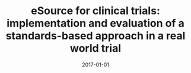 ---
# Documentation: https://wowchemy.com/docs/managing-content/

title: 'eSource for clinical trials: implementation and evaluation of a standards-based
  approach in a real world trial'
subtitle: ''
summary: ''
authors:
- Jean-Francois Ethier
- Vasa Curcin
- Mark McGilchrist
- Sarah N. Lim Choi Keung
- Lei Zhao
- Anna Andreasson
- brodka
- Radosław W. Michalski
- Theodoros N. Arvanitis
- Nikolaos Mastellos
- Anita Burgun
- Brendan Delaney
tags: []
categories: []
date: '2017-01-01'
lastmod: 2022-10-07T05:02:33Z
featured: false
draft: false

# Featured image
# To use, add an image named `featured.jpg/png` to your page's folder.
# Focal points: Smart, Center, TopLeft, Top, TopRight, Left, Right, BottomLeft, Bottom, BottomRight.
image:
  caption: ''
  focal_point: ''
  preview_only: false

# Projects (optional).
#   Associate this post with one or more of your projects.
#   Simply enter your project's folder or file name without extension.
#   E.g. `projects = ["internal-project"]` references `content/project/deep-learning/index.md`.
#   Otherwise, set `projects = []`.
projects: []
publishDate: '2022-10-07T05:02:32.476181Z'
publication_types:
- '2'
abstract: ''
publication: '*International Journal of Medical Informatics*'
doi: 10.1016/j.ijmedinf.2017.06.006
---